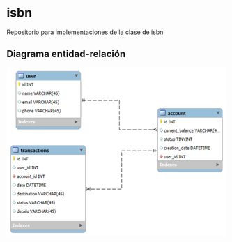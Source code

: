 # isbn
Repositorio para implementaciones de la clase de isbn

## Diagrama entidad-relación

![alt text](ER.png)